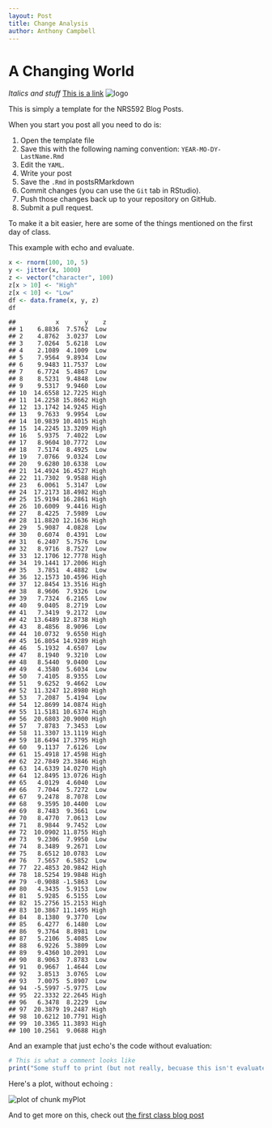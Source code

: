```yaml
---
layout: Post
title: Change Analysis
author: Anthony Campbell
---
```


# A Changing World

*Italics and stuff*
[This is a link](http://scicomp2014.edc.uri.edu)
![logo](http://www.edc.uri.edu/nrs/classes/nrs592/CI.jpg?s=150)

This is simply a template for the NRS592 Blog Posts.  

When you start you post all you need to do is:

1. Open the template file
2. Save this with the following naming convention: `YEAR-MO-DY-LastName.Rmd`
3. Edit the `YAML`.
4. Write your post
5. Save the `.Rmd` in postsRMarkdown
6. Commit changes (you can use the `Git` tab in RStudio).
7. Push those changes back up to your repository on GitHub.
8. Submit a pull request.

To make it a bit easier, here are some of the things mentioned on the first day of class.

This example with echo and evaluate.


```r
x <- rnorm(100, 10, 5)
y <- jitter(x, 1000)
z <- vector("character", 100)
z[x > 10] <- "High"
z[x < 10] <- "Low"
df <- data.frame(x, y, z)
df
```

```
##           x       y    z
## 1    6.8836  7.5762  Low
## 2    4.8762  3.0237  Low
## 3    7.0264  5.6218  Low
## 4    2.1089  4.1009  Low
## 5    7.9564  9.8934  Low
## 6    9.9483 11.7537  Low
## 7    6.7724  5.4867  Low
## 8    8.5231  9.4848  Low
## 9    9.5317  9.9460  Low
## 10  14.6558 12.7225 High
## 11  14.2258 15.8662 High
## 12  13.1742 14.9245 High
## 13   9.7633  9.9954  Low
## 14  10.9839 10.4015 High
## 15  14.2245 13.3209 High
## 16   5.9375  7.4022  Low
## 17   8.9604 10.7772  Low
## 18   7.5174  8.4925  Low
## 19   7.0766  9.0324  Low
## 20   9.6280 10.6338  Low
## 21  14.4924 16.4527 High
## 22  11.7302  9.9588 High
## 23   6.0061  5.3147  Low
## 24  17.2173 18.4982 High
## 25  15.9194 16.2861 High
## 26  10.6009  9.4416 High
## 27   8.4225  7.5989  Low
## 28  11.8820 12.1636 High
## 29   5.9087  4.0828  Low
## 30   0.6074  0.4391  Low
## 31   6.2407  5.7576  Low
## 32   8.9716  8.7527  Low
## 33  12.1706 12.7778 High
## 34  19.1441 17.2006 High
## 35   3.7851  4.4882  Low
## 36  12.1573 10.4596 High
## 37  12.8454 13.3516 High
## 38   8.9606  7.9326  Low
## 39   7.7324  6.2165  Low
## 40   9.0405  8.2719  Low
## 41   7.3419  9.2172  Low
## 42  13.6489 12.8738 High
## 43   8.4856  8.9096  Low
## 44  10.0732  9.6550 High
## 45  16.8054 14.9289 High
## 46   5.1932  4.6507  Low
## 47   8.1940  9.3210  Low
## 48   8.5440  9.0400  Low
## 49   4.3580  5.6034  Low
## 50   7.4105  8.9355  Low
## 51   9.6252  9.4662  Low
## 52  11.3247 12.8980 High
## 53   7.2087  5.4194  Low
## 54  12.8699 14.0874 High
## 55  11.5181 10.6374 High
## 56  20.6803 20.9000 High
## 57   7.8783  7.3453  Low
## 58  11.3307 13.1119 High
## 59  18.6494 17.3795 High
## 60   9.1137  7.6126  Low
## 61  15.4918 17.4598 High
## 62  22.7849 23.3846 High
## 63  14.6339 14.0270 High
## 64  12.8495 13.0726 High
## 65   4.0129  4.6040  Low
## 66   7.7044  5.7272  Low
## 67   9.2478  8.7078  Low
## 68   9.3595 10.4400  Low
## 69   8.7483  9.3661  Low
## 70   8.4770  7.0613  Low
## 71   8.9844  9.7452  Low
## 72  10.0902 11.8755 High
## 73   9.2306  7.9950  Low
## 74   8.3489  9.2671  Low
## 75   8.6512 10.0783  Low
## 76   7.5657  6.5852  Low
## 77  22.4853 20.9842 High
## 78  18.5254 19.9848 High
## 79  -0.9088 -1.5863  Low
## 80   4.3435  5.9153  Low
## 81   5.9285  6.5155  Low
## 82  15.2756 15.2153 High
## 83  10.3867 11.1495 High
## 84   8.1380  9.3770  Low
## 85   6.4277  6.1480  Low
## 86   9.3764  8.8981  Low
## 87   5.2106  5.4085  Low
## 88   6.9226  5.3809  Low
## 89   9.4360 10.2091  Low
## 90   8.9063  7.8783  Low
## 91   0.9667  1.4644  Low
## 92   3.8513  3.0765  Low
## 93   7.0075  5.8907  Low
## 94  -5.5997 -5.9775  Low
## 95  22.3332 22.2645 High
## 96   6.3478  8.2229  Low
## 97  20.3879 19.2487 High
## 98  10.6212 10.7791 High
## 99  10.3365 11.3893 High
## 100 10.2561  9.0688 High
```


And an example that just echo's the code without evaluation:


```r
# This is what a comment looks like
print("Some stuff to print (but not really, becuase this isn't evaluated!")
```


Here's a plot, without echoing :

![plot of chunk myPlot](figure/myPlot.png) 


And to get more on this, check out [the first class blog post](http://scicomp2014.edc.uri.edu/posts/2014-01-27-Hollister.html)

